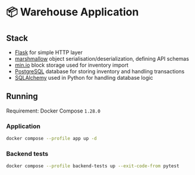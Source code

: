 # 📦 Warehouse Application

## Stack

* [Flask](https://flask.palletsprojects.com/) for simple HTTP layer
* [marshmallow](https://flask.palletsprojects.com/) object serialisation/deserialization, defining API schemas
* [min.io](https://min.io/) block storage used for inventory import
* [PostgreSQL](https://www.postgresql.org/) database for storing inventory and handling transactions
* [SQLAlchemy](https://www.sqlalchemy.org/) used in Python for handling database logic

## Running 

Requirement: Docker Compose `1.28.0` 

### Application

```bash
docker compose --profile app up -d 
```

### Backend tests

```bash
docker compose --profile backend-tests up --exit-code-from pytest
```